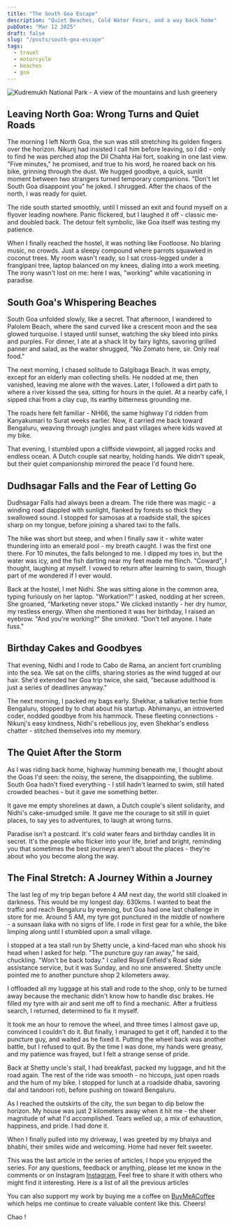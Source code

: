 ```yaml
---
title: "The South Goa Escape"
description: "Quiet Beaches, Cold Water Fears, and a way back home"
pubDate: "Mar 12 2025"
draft: false
slug: "/posts/south-goa-escape"
tags:
  - travel
  - motorcycle
  - beaches
  - goa
---
```


<Image
  src="https://miro.medium.com/v2/resize:fit:2000/format:webp/1*tDyQv38yEmpt5PvHJI4HJg.jpeg"
  alt="Kudremukh National Park - A view of the mountains and lush greenery"
  width={700}
  height={400}
/>

## Leaving North Goa: Wrong Turns and Quiet Roads

The morning I left North Goa, the sun was still stretching its golden fingers over the horizon. Nikunj had insisted I call him before leaving, so I did - only to find he was perched atop the Dil Chahta Hai fort, soaking in one last view. "Five minutes," he promised, and true to his word, he roared back on his bike, grinning through the dust. We hugged goodbye, a quick, sunlit moment between two strangers turned temporary companions. "Don't let South Goa disappoint you" he joked. I shrugged. After the chaos of the north, I was ready for quiet.

The ride south started smoothly, until I missed an exit and found myself on a flyover leading nowhere. Panic flickered, but I laughed it off - classic me- and doubled back. The detour felt symbolic, like Goa itself was testing my patience.

When I finally reached the hostel, it was nothing like Footloose. No blaring music, no crowds. Just a sleepy compound where parrots squawked in coconut trees. My room wasn't ready, so I sat cross-legged under a frangipani tree, laptop balanced on my knees, dialing into a work meeting. The irony wasn't lost on me: here I was, "working" while vacationing in paradise.

## South Goa's Whispering Beaches

South Goa unfolded slowly, like a secret. That afternoon, I wandered to Palolem Beach, where the sand curved like a crescent moon and the sea glowed turquoise. I stayed until sunset, watching the sky bleed into pinks and purples. For dinner, I ate at a shack lit by fairy lights, savoring grilled panner and salad, as the waiter shrugged, "No Zomato here, sir. Only real food."

The next morning, I chased solitude to Galgibaga Beach. It was empty, except for an elderly man collecting shells. He nodded at me, then vanished, leaving me alone with the waves. Later, I followed a dirt path to where a river kissed the sea, sitting for hours in the quiet. At a nearby café, I sipped chai from a clay cup, its earthy bitterness grounding me.

The roads here felt familiar - NH66, the same highway I'd ridden from Kanyakumari to Surat weeks earlier. Now, it carried me back toward Bengaluru, weaving through jungles and past villages where kids waved at my bike.

That evening, I stumbled upon a cliffside viewpoint, all jagged rocks and endless ocean. A Dutch couple sat nearby, holding hands. We didn't speak, but their quiet companionship mirrored the peace I'd found here.

## Dudhsagar Falls and the Fear of Letting Go

Dudhsagar Falls had always been a dream. The ride there was magic - a winding road dappled with sunlight, flanked by forests so thick they swallowed sound. I stopped for samosas at a roadside stall, the spices sharp on my tongue, before joining a shared taxi to the falls.

The hike was short but steep, and when I finally saw it - white water thundering into an emerald pool - my breath caught. I was the first one there. For 10 minutes, the falls belonged to me. I dipped my toes in, but the water was icy, and the fish darting near my feet made me flinch. "Coward", I thought, laughing at myself. I vowed to return after learning to swim, though part of me wondered if I ever would.

Back at the hostel, I met Nidhi. She was sitting alone in the common area, typing furiously on her laptop. "Workation?" I asked, nodding at her screen. She groaned, "Marketing never stops." We clicked instantly - her dry humor, my restless energy. When she mentioned it was her birthday, I raised an eyebrow. "And you're working?" She smirked. "Don't tell anyone. I hate fuss."

## Birthday Cakes and Goodbyes

That evening, Nidhi and I rode to Cabo de Rama, an ancient fort crumbling into the sea. We sat on the cliffs, sharing stories as the wind tugged at our hair. She'd extended her Goa trip twice, she said, "because adulthood is just a series of deadlines anyway."

The next morning, I packed my bags early. Shekhar, a talkative techie from Bengaluru, stopped by to chat about his startup. Abhimanyu, an introverted coder, nodded goodbye from his hammock. These fleeting connections - Nikunj's easy kindness, Nidhi's rebellious joy, even Shekhar's endless chatter - stitched themselves into my memory.

## The Quiet After the Storm

As I was riding back home, highway humming beneath me, I thought about the Goas I'd seen: the noisy, the serene, the disappointing, the sublime. South Goa hadn't fixed everything - I still hadn't learned to swim, still hated crowded beaches - but it gave me something better.

It gave me empty shorelines at dawn, a Dutch couple's silent solidarity, and Nidhi's cake-smudged smile. It gave me the courage to sit still in quiet places, to say yes to adventures, to laugh at wrong turns.

Paradise isn't a postcard. It's cold water fears and birthday candles lit in secret. It's the people who flicker into your life, brief and bright, reminding you that sometimes the best journeys aren't about the places - they're about who you become along the way.

## The Final Stretch: A Journey Within a Journey

The last leg of my trip began before 4 AM next day, the world still cloaked in darkness. This would be my longest day. 630kms. I wanted to beat the traffic and reach Bengaluru by evening, but Goa had one last challenge in store for me. Around 5 AM, my tyre got punctured in the middle of nowhere - a sunsaan ilaka with no signs of life. I rode in first gear for a while, the bike limping along until I stumbled upon a small village.

I stopped at a tea stall run by Shetty uncle, a kind-faced man who shook his head when I asked for help. "The puncture guy ran away," he said, chuckling. "Won't be back today." I called Royal Enfield's Road side assistance service, but it was Sunday, and no one answered. Shetty uncle pointed me to another puncture shop 2 kilometers away.

I offloaded all my luggage at his stall and rode to the shop, only to be turned away because the mechanic didn't know how to handle disc brakes. He filled my tyre with air and sent me off to find a mechanic. After a fruitless search, I returned, determined to fix it myself.

It took me an hour to remove the wheel, and three times I almost gave up, convinced I couldn't do it. But finally, I managed to get it off, handed it to the puncture guy, and waited as he fixed it. Putting the wheel back was another battle, but I refused to quit. By the time I was done, my hands were greasy, and my patience was frayed, but I felt a strange sense of pride.

Back at Shetty uncle's stall, I had breakfast, packed my luggage, and hit the road again. The rest of the ride was smooth - no hiccups, just open roads and the hum of my bike. I stopped for lunch at a roadside dhaba, savoring dal and tandoori roti, before pushing on toward Bengaluru.

As I reached the outskirts of the city, the sun began to dip below the horizon. My house was just 2 kilometers away when it hit me - the sheer magnitude of what I'd accomplished. Tears welled up, a mix of exhaustion, happiness, and pride. I had done it.

When I finally pulled into my driveway, I was greeted by my bhaiya and bhabhi, their smiles wide and welcoming. Home had never felt sweeter.

This was the last article in the series of articles, I hope you enjoyed the series. For any questions, feedback or anything, please let me know in the comments or on Instagram [Instagram](https://instagram.com), Feel free to share it with others who might find it interesting. Here is a list of all the previous articles

You can also support my work by buying me a coffee on [BuyMeACoffee](https://buymeacoffee.com) which helps me continue to create valuable content like this. Cheers!

Chao !
